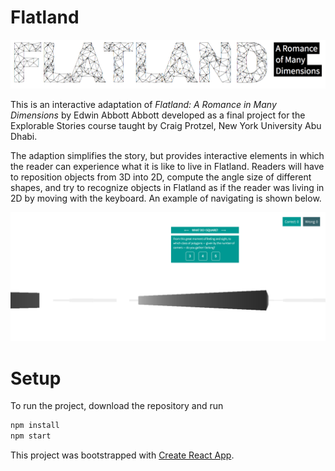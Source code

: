 Flatland 
========

![Welcome](https://github.com/frederikbrinck/flatland/blob/master/welcome.png)

This is an interactive adaptation of *Flatland: A Romance in Many Dimensions* by Edwin Abbott Abbott developed as a final project for the Explorable Stories course taught by Craig Protzel, New York University Abu Dhabi.

The adaption simplifies the story, but provides interactive elements in which the reader can experience what it is like to live in Flatland. Readers will have to reposition objects from 3D into 2D, compute the angle size of different shapes, and try to recognize objects in Flatland as if the reader was living in 2D by moving with the keyboard. An example of navigating is shown below.

![FlatLand](https://github.com/frederikbrinck/flatland/blob/master/flatland.png)

Setup
=====
To run the project, download the repository and run

```bash
npm install
npm start
```

This project was bootstrapped with [Create React App](https://github.com/facebookincubator/create-react-app).